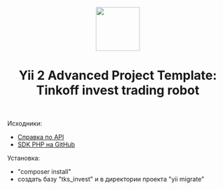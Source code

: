 <p align="center">
    <a href="https://github.com/yiisoft" target="_blank">
        <img src="https://avatars0.githubusercontent.com/u/993323" height="100px">
    </a>
    <h1 align="center">Yii 2 Advanced Project Template: Tinkoff invest trading robot</h1>
    <br>
</p>

Исходники:
<ul>
<li><a href="https://tinkoffcreditsystems.github.io/invest-openapi/" traget="_blank">Справка по API</a></li>
<li><a href="https://github.com/jamesRUS52/tinkoff-invest" target="_blank">SDK PHP на GitHub</a></li>
</ul>

<p>Установка:</p>
<ul>
<li>"composer install"</li>
<li>создать базу "tks_invest" и в директории проекта "yii migrate"</li>
</ul>